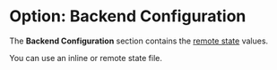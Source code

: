 # Option: Backend Configuration

The **Backend Configuration** section contains the [remote state](https://www.terraform.io/docs/language/state/remote.html) values.

You can use an inline or remote state file.
